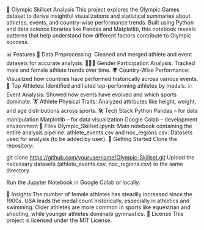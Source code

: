 🏅 Olympic Skillset Analysis
This project explores the Olympic Games dataset to derive insightful visualizations and statistical summaries about athletes, events, and country-wise performance trends. Built using Python and data science libraries like Pandas and Matplotlib, this notebook reveals patterns that help understand how different factors contribute to Olympic success.

📊 Features
📁 Data Preprocessing: Cleaned and merged athlete and event datasets for accurate analysis.
🧑‍🤝‍🧑 Gender Participation Analysis: Tracked male and female athlete trends over time.
🌍 Country-Wise Performance: Visualized how countries have performed historically across various events.
🥇 Top Athletes: Identified and listed top-performing athletes by medals.
📈 Event Analysis: Showed how events have evolved and which sports dominate.
🏋️ Athlete Physical Traits: Analyzed attributes like height, weight, and age distributions across sports.
🛠️ Tech Stack
Python
Pandas – for data manipulation
Matplotlib – for data visualization
Google Colab – development environment
📁 Files
Olympic_Skillset.ipynb: Main notebook containing the entire analysis pipeline.
athlete_events.csv and noc_regions.csv: Datasets used for analysis (to be added by user).
🚀 Getting Started
Clone the repository:

git clone https://github.com/yourusername/Olympic-Skillset.git
Upload the necessary datasets (athlete_events.csv, noc_regions.csv) to the same directory.

Run the Jupyter Notebook in Google Colab or locally.

📌 Insights
The number of female athletes has steadily increased since the 1900s.
USA leads the medal count historically, especially in athletics and swimming.
Older athletes are more common in sports like equestrian and shooting, while younger athletes dominate gymnastics.
📜 License
This project is licensed under the MIT License.
